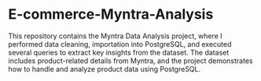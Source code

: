# E-commerce-Myntra-Analysis
This repository contains the Myntra Data Analysis project, where I performed data cleaning, importation into PostgreSQL, and executed several queries to extract key insights from the dataset. The dataset includes product-related details from Myntra, and the project demonstrates how to handle and analyze product data using PostgreSQL.

